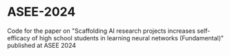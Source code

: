 # ASEE-2024
Code for the paper on "Scaffolding AI research projects increases self-efficacy of high school students in learning neural networks (Fundamental)" published at ASEE 2024
